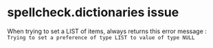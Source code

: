 spellcheck.dictionaries issue
=============================

When trying to set a LIST of items, always returns this error message : 
`Trying to set a preference of type LIST to value of type NULL`
